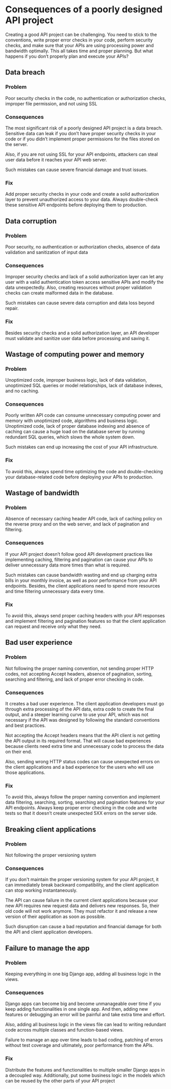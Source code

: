 # Consequences of a poorly designed API project

Creating a good API project can be challenging. You need to stick to the conventions, write proper error checks in your code, perform security checks, and make sure that your APIs are using processing power and bandwidth optimally. This all takes time and proper planning. But what happens if you don’t properly plan and execute your APIs?

## Data breach

### Problem

Poor security checks in the code, no authentication or authorization checks, improper file permission, and not using SSL

### Consequences

The most significant risk of a poorly designed API project is a data breach. Sensitive data can leak if you don’t have proper security checks in your code or if you didn’t implement proper permissions for the files stored on the server.

Also, if you are not using SSL for your API endpoints, attackers can steal user data before it reaches your API web server.

Such mistakes can cause severe financial damage and trust issues.

### Fix

Add proper security checks in your code and create a solid authorization layer to prevent unauthorized access to your data. Always double-check these sensitive API endpoints before deploying them to production.

## Data corruption

### Problem

Poor security, no authentication or authorization checks, absence of data validation and sanitization of input data

### Consequences

Improper security checks and lack of a solid authorization layer can let any user with a valid authentication token access sensitive APIs and modify the data unexpectedly. Also, creating resources without proper validation checks can create malformed data in the database.

Such mistakes can cause severe data corruption and data loss beyond repair.

### Fix

Besides security checks and a solid authorization layer, an API developer must validate and sanitize user data before processing and saving it.

## Wastage of computing power and memory

### Problem

Unoptimized code, improper business logic, lack of data validation, unoptimized SQL queries or model relationships, lack of database indexes, and no caching.

### Consequences

Poorly written API code can consume unnecessary computing power and memory with unoptimized code, algorithms and business logic. Unoptimized code, lack of proper database indexing and absence of caching can cause a huge load on the database server by running redundant SQL queries, which slows the whole system down.

Such mistakes can end up increasing the cost of your API infrastructure.

### Fix

To avoid this, always spend time optimizing the code and double-checking your database-related code before deploying your APIs to production.

## Wastage of bandwidth

### Problem

Absence of necessary caching header API code, lack of caching policy on the reverse proxy and on the web server, and lack of pagination and filtering.

### Consequences

If your API project doesn’t follow good API development practices like implementing caching, filtering and pagination can cause your APIs to deliver unnecessary data more times than what is required.

Such mistakes can cause bandwidth wasting and end up charging extra bills in your monthly invoice, as well as poor performance from your API endpoints. Besides, the client applications need to spend more resources and time filtering unnecessary data every time.

### Fix

To avoid this, always send proper caching headers with your API responses and implement filtering and pagination features so that the client application can request and receive only what they need.

## Bad user experience

### Problem

Not following the proper naming convention, not sending proper HTTP codes, not accepting Accept headers, absence of pagination, sorting, searching and filtering, and lack of proper error checking in code.

### Consequences

It creates a bad user experience. The client application developers must go through extra processing of the API data, extra code to create the final output, and a steeper learning curve to use your API, which was not necessary if the API was designed by following the standard conventions and best practices.

Not accepting the Accept headers means that the API client is not getting the API output in its required format. That will cause bad experiences because clients need extra time and unnecessary code to process the data on their end.

Also, sending wrong HTTP status codes can cause unexpected errors on the client applications and a bad experience for the users who will use those applications.

### Fix

To avoid this, always follow the proper naming convention and implement data filtering, searching, sorting, searching and pagination features for your API endpoints. Always keep proper error checking in the code and write tests so that it doesn’t create unexpected 5XX errors on the server side.

## Breaking client applications

### Problem

Not following the proper versioning system

### Consequences

If you don't maintain the proper versioning system for your API project, it can immediately break backward compatibility, and the client application can stop working instantaneously.

The API can cause failure in the current client applications because your new API requires new request data and delivers new responses. So, their old code will not work anymore. They must refactor it and release a new version of their application as soon as possible.

Such disruption can cause a bad reputation and financial damage for both the API and client application developers.

## Failure to manage the app

### Problem

Keeping everything in one big Django app, adding all business logic in the views.

### Consequences

Django apps can become big and become unmanageable over time if you keep adding functionalities in one single app. And then, adding new features or debugging an error will be painful and take extra time and effort.

Also, adding all business logic in the views file can lead to writing redundant code across multiple classes and function-based views.

Failure to manage an app over time leads to bad coding, patching of errors without test coverage and ultimately, poor performance from the APIs.

### Fix

Distribute the features and functionalities to multiple smaller Django apps in a decoupled way. Additionally, put some business logic in the models which can be reused by the other parts of your API project
